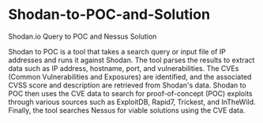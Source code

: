# Shodan-to-POC-and-Solution
Shodan.io Query to POC and Nessus Solution

Shodan to POC is a tool that takes a search query or input file of IP addresses and runs it against Shodan. The tool parses the results to extract data such as IP address, hostname, port, and vulnerabilities. The CVEs (Common Vulnerabilities and Exposures) are identified, and the associated CVSS score and description are retrieved from Shodan's data. Shodan to POC then uses the CVE data to search for proof-of-concept (POC) exploits through various sources such as ExploitDB, Rapid7, Trickest, and InTheWild. Finally, the tool searches Nessus for viable solutions using the CVE data.
